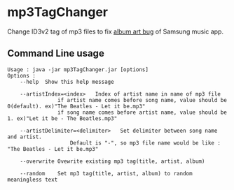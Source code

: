 # mp3TagChanger

Change ID3v2 tag of mp3 files to fix [album art bug](https://r2.community.samsung.com/t5/Galaxy-A/All-of-my-songs-in-Samsung-Music-show-the-same-album-art/td-p/11656917) of Samsung music app.


## Command Line usage
```
Usage : java -jar mp3TagChanger.jar [options]
Options : 
	--help	Show this help message

	--artistIndex=<index>	Index of artist name in name of mp3 file
				if artist name comes before song name, value should be 0(default). ex)"The Beatles - Let it be.mp3"
				if song name comes before artist name, value should be 1. ex)"Let it be - The Beatles.mp3"

	--artistDelimiter=<delimiter>	Set delimiter between song name and artist.
					Default is "-", so mp3 file name would be like : "The Beatles - Let it be.mp3"

	--overwrite	Ovewrite existing mp3 tag(title, artist, album)

	--random	Set mp3 tag(title, artist, album) to random meaningless text
```
